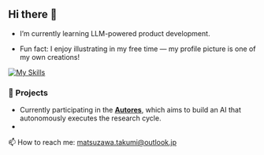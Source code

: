 ## Hi there 👋

- I’m currently learning LLM-powered product development. 

- Fun fact: I enjoy illustrating in my free time — my profile picture is one of my own creations!

[![My Skills](https://skillicons.dev/icons?i=py,pytorch,fastapi,ts,terraform,docker,githubactions)](https://skillicons.dev)

### 🔨 Projects

- Currently participating in the [**Autores**](https://www.autores.one/), which aims to build an AI that autonomously executes the research cycle.
- 

📫 How to reach me: [matsuzawa.takumi@outlook.jp](mailto:matsuzawa.takumi@outlook.jp)
